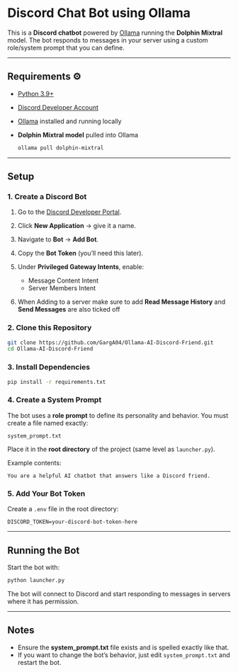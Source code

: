 ﻿# Discord Chat Bot using Ollama

This is a **Discord chatbot** powered by [Ollama](https://ollama.ai/) running the **Dolphin Mixtral** model.
The bot responds to messages in your server using a custom role/system prompt that you can define.

---

## Requirements ⚙️

* [Python 3.9+](https://www.python.org/downloads/)
* [Discord Developer Account](https://discord.com/developers/applications)
* [Ollama](https://ollama.ai/download) installed and running locally
* **Dolphin Mixtral model** pulled into Ollama

  ```bash
  ollama pull dolphin-mixtral
  ```

---

## Setup 

### 1. Create a Discord Bot

1. Go to the [Discord Developer Portal](https://discord.com/developers/applications).
2. Click **New Application** → give it a name.
3. Navigate to **Bot** → **Add Bot**.
4. Copy the **Bot Token** (you’ll need this later).
5. Under **Privileged Gateway Intents**, enable:

   * Message Content Intent
   * Server Members Intent
     
6. When Adding to a server make sure to add **Read Message History** and **Send Messages** are also ticked off

### 2. Clone this Repository

```bash
git clone https://github.com/GargA04/Ollama-AI-Discord-Friend.git
cd Ollama-AI-Discord-Friend
```

### 3. Install Dependencies

```bash
pip install -r requirements.txt
```

### 4. Create a System Prompt

The bot uses a **role prompt** to define its personality and behavior.
You must create a file named exactly:

```
system_prompt.txt
```

Place it in the **root directory** of the project (same level as `launcher.py`).

Example contents:

```text
You are a helpful AI chatbot that answers like a Discord friend.
```

### 5. Add Your Bot Token

Create a `.env` file in the root directory:

```
DISCORD_TOKEN=your-discord-bot-token-here
```

---

## Running the Bot 

Start the bot with:

```bash
python launcher.py
```

The bot will connect to Discord and start responding to messages in servers where it has permission.

---

## Notes 
* Ensure the **system\_prompt.txt** file exists and is spelled exactly like that.
* If you want to change the bot’s behavior, just edit `system_prompt.txt` and restart the bot.




